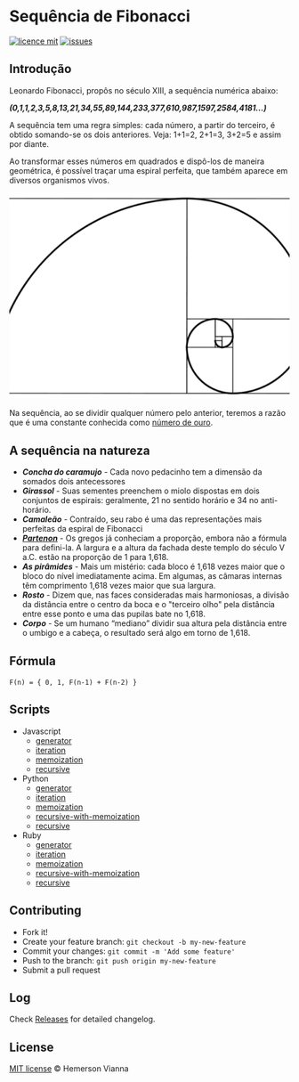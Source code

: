 # Sequência de Fibonacci

[![licence mit](https://img.shields.io/badge/license-MIT-blue.svg)](https://github.com/math-solutions/math-fibonacci-sequence/blob/master/LICENSE.md)
[![issues](https://img.shields.io/github/issues/math-solutions/math-fibonacci-sequence.svg)](https://github.com/math-solutions/math-fibonacci-sequence/issues)

## Introdução

Leonardo Fibonacci, propôs no século XIII, a sequência numérica abaixo:

***(0,1,1,2,3,5,8,13,21,34,55,89,144,233,377,610,987,1597,2584,4181...)***

A sequência tem uma regra simples: cada número, a partir do terceiro, é obtido somando-se os dois anteriores. Veja: 1+1=2, 2+1=3, 3+2=5 e assim por diante.

Ao transformar esses números em quadrados e dispô-los de maneira geométrica, é possível traçar uma espiral perfeita, que também aparece em diversos organismos vivos.

![Espiral fibonacci](source/img/espiral-fibonacci.svg)

Na sequência, ao se dividir qualquer número pelo anterior, teremos a razão que é uma constante conhecida como [número de ouro](https://pt.wikipedia.org/wiki/Propor%C3%A7%C3%A3o_%C3%A1urea).


## A sequência na natureza

- ***Concha do caramujo*** - Cada novo pedacinho tem a dimensão da somados dois antecessores
- ***Girassol*** - Suas sementes preenchem o miolo dispostas em dois conjuntos de espirais: geralmente, 21 no sentido horário e 34 no anti-horário.
- ***Camaleão*** - Contraído, seu rabo é uma das representações mais perfeitas da espiral de Fibonacci
- ***[Partenon](https://pt.wikipedia.org/wiki/Partenon)*** - Os gregos já conheciam a proporção, embora não a fórmula para defini-la. A largura e a altura da fachada deste templo do século V a.C. estão na proporção de 1 para 1,618.
- ***As pirâmides*** - Mais um mistério: cada bloco é 1,618 vezes maior que o bloco do nível imediatamente acima. Em algumas, as câmaras internas têm comprimento 1,618 vezes maior que sua largura.
- ***Rosto*** - Dizem que, nas faces consideradas mais harmoniosas, a divisão da distância entre o centro da boca e o "terceiro olho" pela distância entre esse ponto e uma das pupilas bate no 1,618.
- ***Corpo*** - Se um humano “mediano” dividir sua altura pela distância entre o umbigo e a cabeça, o resultado será algo em torno de 1,618.


## Fórmula

```
F(n) = { 0, 1, F(n-1) + F(n-2) }
```

## Scripts

- Javascript
  - [generator](javascript/generator.js)
  - [iteration](javascript/iteration.js)
  - [memoization](javascript/memoization.js)
  - [recursive](javascript/recursive.js)
- Python
  - [generator](python/generator.py)
  - [iteration](python/iteration.py)
  - [memoization](python/memoization.py)
  - [recursive-with-memoization](python/recursive-with-memoization.py)
  - [recursive](python/recursive.py)
- Ruby
  - [generator](ruby/generator.rb)
  - [iteration](ruby/iteration.rb)
  - [memoization](ruby/memoization.rb)
  - [recursive-with-memoization](ruby/recursive-with-memoization.rb)
  - [recursive](ruby/recursive.rb)



## Contributing

- Fork it!
- Create your feature branch: `git checkout -b my-new-feature`
- Commit your changes: `git commit -m 'Add some feature'`
- Push to the branch: `git push origin my-new-feature`
- Submit a pull request

## Log

Check [Releases](https://github.com/math-solutions/math-fibonacci-sequence/releases) for detailed changelog.

## License

[MIT license](http://hemersonvianna.mit-license.org/) © Hemerson Vianna
